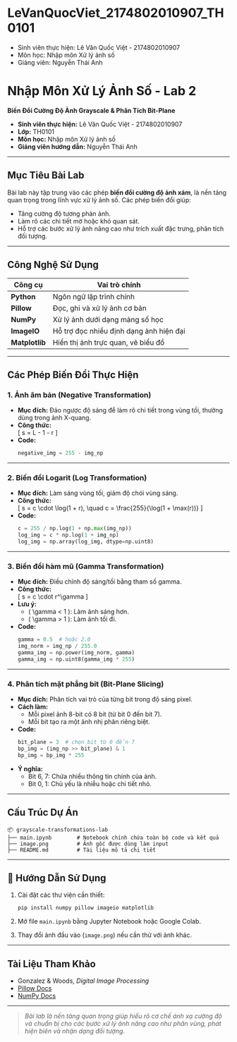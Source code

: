 # LeVanQuocViet_2174802010907_TH0101

* Sinh viên thực hiện: Lê Văn Quốc Việt - 2174802010907
* Môn học: Nhập môn Xử lý ảnh số
* Giảng viên: Nguyễn Thái Anh

# Nhập Môn Xử Lý Ảnh Số - Lab 2  
**Biến Đổi Cường Độ Ảnh Grayscale & Phân Tích Bit-Plane**

- **Sinh viên thực hiện:** Lê Văn Quốc Việt - 2174802010907  
- **Lớp:** TH0101  
- **Môn học:** Nhập môn Xử lý ảnh số  
- **Giảng viên hướng dẫn:** Nguyễn Thái Anh

---

## Mục Tiêu Bài Lab

Bài lab này tập trung vào các phép **biến đổi cường độ ảnh xám**, là nền tảng quan trọng trong lĩnh vực xử lý ảnh số. Các phép biến đổi giúp:
- Tăng cường độ tương phản ảnh.
- Làm rõ các chi tiết mờ hoặc khó quan sát.
- Hỗ trợ các bước xử lý ảnh nâng cao như trích xuất đặc trưng, phân tích đối tượng.

---

## Công Nghệ Sử Dụng

| Công cụ        | Vai trò chính                                          |
|----------------|--------------------------------------------------------|
| **Python**     | Ngôn ngữ lập trình chính                               |
| **Pillow**     | Đọc, ghi và xử lý ảnh cơ bản                           |
| **NumPy**      | Xử lý ảnh dưới dạng mảng số học                        |
| **ImageIO**    | Hỗ trợ đọc nhiều định dạng ảnh hiện đại                |
| **Matplotlib** | Hiển thị ảnh trực quan, vẽ biểu đồ                     |

---

## Các Phép Biến Đổi Thực Hiện

### 1. Ảnh âm bản (Negative Transformation)

- **Mục đích:** Đảo ngược độ sáng để làm rõ chi tiết trong vùng tối, thường dùng trong ảnh X-quang.
- **Công thức:**  
  \[
  s = L - 1 - r
  \]
- **Code:**
  ```python
  negative_img = 255 - img_np
  ```

---

### 2. Biến đổi Logarit (Log Transformation)

- **Mục đích:** Làm sáng vùng tối, giảm độ chói vùng sáng.
- **Công thức:**  
  \[
  s = c \cdot \log(1 + r), \quad c = \frac{255}{\log(1 + \max(r))}
  \]
- **Code:**
  ```python
  c = 255 / np.log(1 + np.max(img_np))
  log_img = c * np.log(1 + img_np)
  log_img = np.array(log_img, dtype=np.uint8)
  ```

---

### 3. Biến đổi hàm mũ (Gamma Transformation)

- **Mục đích:** Điều chỉnh độ sáng/tối bằng tham số gamma.
- **Công thức:**  
  \[
  s = c \cdot r^\gamma
  \]
- **Lưu ý:**  
  - \( \gamma < 1 \): Làm ảnh sáng hơn.  
  - \( \gamma > 1 \): Làm ảnh tối đi.
- **Code:**
  ```python
  gamma = 0.5  # hoặc 2.0
  img_norm = img_np / 255.0
  gamma_img = np.power(img_norm, gamma)
  gamma_img = np.uint8(gamma_img * 255)
  ```

---

### 4. Phân tích mặt phẳng bit (Bit-Plane Slicing)

- **Mục đích:** Phân tích vai trò của từng bit trong độ sáng pixel.
- **Cách làm:**
  - Mỗi pixel ảnh 8-bit có 8 bit (từ bit 0 đến bit 7).
  - Mỗi bit tạo ra một ảnh nhị phân riêng biệt.
- **Code:**
  ```python
  bit_plane = 3  # chọn bit từ 0 đến 7
  bp_img = (img_np >> bit_plane) & 1
  bp_img = bp_img * 255
  ```
- **Ý nghĩa:**
  - Bit 6, 7: Chứa nhiều thông tin chính của ảnh.
  - Bit 0, 1: Chủ yếu là nhiễu hoặc chi tiết nhỏ.

---

## Cấu Trúc Dự Án

```
📦 grayscale-transformations-lab
├── main.ipynb        # Notebook chính chứa toàn bộ code và kết quả
├── image.png         # Ảnh gốc được dùng làm input
├── README.md         # Tài liệu mô tả chi tiết
```

---

## 📌 Hướng Dẫn Sử Dụng

1. Cài đặt các thư viện cần thiết:
   ```bash
   pip install numpy pillow imageio matplotlib
   ```

2. Mở file `main.ipynb` bằng Jupyter Notebook hoặc Google Colab.

3. Thay đổi ảnh đầu vào (`image.png`) nếu cần thử với ảnh khác.

---

## Tài Liệu Tham Khảo

- Gonzalez & Woods, *Digital Image Processing*
- [Pillow Docs](https://pillow.readthedocs.io/)
- [NumPy Docs](https://numpy.org/doc/)

---

> *Bài lab là nền tảng quan trọng giúp hiểu rõ cơ chế ánh xạ cường độ và chuẩn bị cho các bước xử lý ảnh nâng cao như phân vùng, phát hiện biên và nhận dạng đối tượng.*
